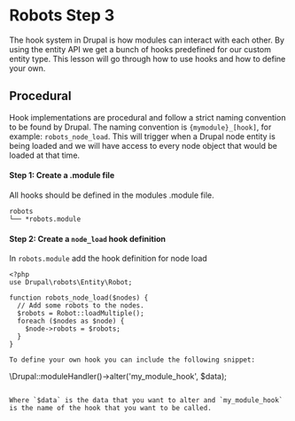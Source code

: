# Robots Step 3

The hook system in Drupal is how modules can interact with each other. By using the entity API we get a bunch of hooks predefined for our custom entity type. This lesson will go through how to use hooks and how to define your own.

## Procedural

Hook implementations are procedural and follow a strict naming convention to be found by Drupal. The naming convention is `{mymodule}_[hook]`, for example: `robots_node_load`. This will trigger when a Drupal node entity is being loaded and we will have access to every node object that would be loaded at that time.

#### Step 1: Create a .module file

All hooks should be defined in the modules .module file.

```
robots
└── *robots.module
```

#### Step 2: Create a `node_load` hook definition

In `robots.module` add the hook definition for node load

```
<?php
use Drupal\robots\Entity\Robot;

function robots_node_load($nodes) {
  // Add some robots to the nodes.
  $robots = Robot::loadMultiple();
  foreach ($nodes as $node) {
    $node->robots = $robots;
  }
}

To define your own hook you can include the following snippet:

```
\Drupal::moduleHandler()->alter('my_module_hook', $data);
```

Where `$data` is the data that you want to alter and `my_module_hook` is the name of the hook that you want to be called.
